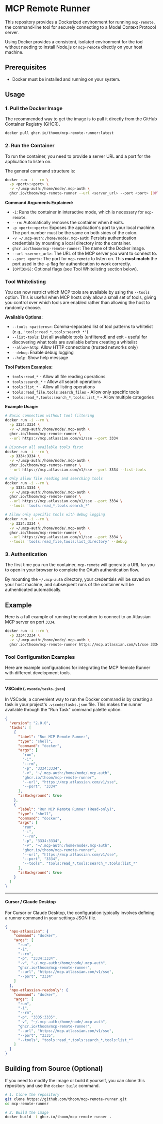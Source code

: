 # MCP Remote Runner

This repository provides a Dockerized environment for running `mcp-remote`, the command-line tool for securely connecting to a Model Context Protocol server.

Using Docker provides a consistent, isolated environment for the tool without needing to install Node.js or `mcp-remote` directly on your host machine.

## Prerequisites

- Docker must be installed and running on your system.

## Usage

### 1. Pull the Docker Image

The recommended way to get the image is to pull it directly from the GitHub Container Registry (GHCR).

```bash
docker pull ghcr.io/thoom/mcp-remote-runner:latest
```

### 2. Run the Container

To run the container, you need to provide a server URL and a port for the application to listen on.

The general command structure is:

```bash
docker run -i --rm \
  -p <port>:<port> \
  -v ~/.mcp-auth:/home/node/.mcp-auth \
  ghcr.io/thoom/mcp-remote-runner --url <server_url> --port <port> [OPTIONS]
```

**Command Arguments Explained:**

- `-i`: Runs the container in interactive mode, which is necessary for `mcp-remote`.
- `--rm`: Automatically removes the container when it exits.
- `-p <port>:<port>`: Exposes the application's port to your local machine. The port number must be the same on both sides of the colon.
- `-v ~/.mcp-auth:/home/node/.mcp-auth`: Persists authentication credentials by mounting a local directory into the container.
- `ghcr.io/thoom/mcp-remote-runner`: The name of the Docker image.
- `--url <server_url>`: The URL of the MCP server you want to connect to.
- `--port <port>`: The port for `mcp-remote` to listen on. This **must match** the port used in the `-p` flag for authentication to work correctly.
- `[OPTIONS]`: Optional flags (see Tool Whitelisting section below).

### Tool Whitelisting

You can now restrict which MCP tools are available by using the `--tools` option. This is useful when MCP hosts only allow a small set of tools, giving you control over which tools are enabled rather than allowing the host to randomly choose.

**Available Options:**

- `--tools <patterns>`: Comma-separated list of tool patterns to whitelist (e.g., `'tools:read_*,tools:search_*'`)
- `--list-tools`: List all available tools (unfiltered) and exit - useful for discovering what tools are available before creating a whitelist
- `--allow-http`: Allow HTTP connections (trusted networks only)  
- `--debug`: Enable debug logging
- `--help`: Show help message

**Tool Pattern Examples:**

- `tools:read_*` - Allow all file reading operations
- `tools:search_*` - Allow all search operations  
- `tools:list_*` - Allow all listing operations
- `tools:read_file,tools:search_files` - Allow only specific tools
- `tools:read_*,tools:search_*,tools:list_*` - Allow multiple categories

**Example Usage:**

```bash
# Basic connection without tool filtering
docker run -i --rm \
  -p 3334:3334 \
  -v ~/.mcp-auth:/home/node/.mcp-auth \
  ghcr.io/thoom/mcp-remote-runner \
  --url https://mcp.atlassian.com/v1/sse --port 3334

# Discover all available tools first
docker run -i --rm \
  -p 3334:3334 \
  -v ~/.mcp-auth:/home/node/.mcp-auth \
  ghcr.io/thoom/mcp-remote-runner \
  --url https://mcp.atlassian.com/v1/sse --port 3334 --list-tools

# Only allow file reading and searching tools
docker run -i --rm \
  -p 3334:3334 \
  -v ~/.mcp-auth:/home/node/.mcp-auth \
  ghcr.io/thoom/mcp-remote-runner \
  --url https://mcp.atlassian.com/v1/sse --port 3334 \
  --tools 'tools:read_*,tools:search_*'

# Allow only specific tools with debug logging
docker run -i --rm \
  -p 3334:3334 \
  -v ~/.mcp-auth:/home/node/.mcp-auth \
  ghcr.io/thoom/mcp-remote-runner \
  --url https://mcp.atlassian.com/v1/sse --port 3334 \
  --tools 'tools:read_file,tools:list_directory' --debug
```

### 3. Authentication

The first time you run the container, `mcp-remote` will generate a URL for you to open in your browser to complete the OAuth authentication flow.

By mounting the `~/.mcp-auth` directory, your credentials will be saved on your host machine, and subsequent runs of the container will be authenticated automatically.

## Example

Here is a full example of running the container to connect to an Atlassian MCP server on port `3334`.

```bash
docker run -i --rm \
  -p 3334:3334 \
  -v ~/.mcp-auth:/home/node/.mcp-auth \
  ghcr.io/thoom/mcp-remote-runner https://mcp.atlassian.com/v1/sse 3334
```

### Tool Configuration Examples

Here are example configurations for integrating the MCP Remote Runner with different development tools.

---

#### VSCode (`.vscode/tasks.json`)

In VSCode, a convenient way to run the Docker command is by creating a task in your project's `.vscode/tasks.json` file. This makes the runner available through the "Run Task" command palette option.

```json
{
  "version": "2.0.0",
  "tasks": [
    {
      "label": "Run MCP Remote Runner",
      "type": "shell",
      "command": "docker",
      "args": [
        "run",
        "-i",
        "--rm",
        "-p", "3334:3334",
        "-v", "~/.mcp-auth:/home/node/.mcp-auth",
        "ghcr.io/thoom/mcp-remote-runner",
        "--url", "https://mcp.atlassian.com/v1/sse",
        "--port", "3334"
      ],
      "isBackground": true
    },
    {
      "label": "Run MCP Remote Runner (Read-only)",
      "type": "shell",
      "command": "docker",
      "args": [
        "run",
        "-i",
        "--rm",
        "-p", "3334:3334",
        "-v", "~/.mcp-auth:/home/node/.mcp-auth",
        "ghcr.io/thoom/mcp-remote-runner",
        "--url", "https://mcp.atlassian.com/v1/sse",
        "--port", "3334",
        "--tools", "tools:read_*,tools:search_*,tools:list_*"
      ],
      "isBackground": true
    }
  ]
}
```

---

#### Cursor / Claude Desktop

For Cursor or Claude Desktop, the configuration typically involves defining a runner command in your settings JSON file.

```json
{
  "npx-atlassian": {
    "command": "docker",
    "args": [
      "run",
      "-i",
      "--rm",
      "-p", "3334:3334",
      "-v", "~/.mcp-auth:/home/node/.mcp-auth",
      "ghcr.io/thoom/mcp-remote-runner",
      "--url", "https://mcp.atlassian.com/v1/sse",
      "--port", "3334"
    ]
  },
  "npx-atlassian-readonly": {
    "command": "docker",
    "args": [
      "run",
      "-i",
      "--rm",
      "-p", "3335:3335",
      "-v", "~/.mcp-auth:/home/node/.mcp-auth",
      "ghcr.io/thoom/mcp-remote-runner",
      "--url", "https://mcp.atlassian.com/v1/sse",
      "--port", "3335",
      "--tools", "tools:read_*,tools:search_*,tools:list_*"
    ]
  }
}
```

## Building from Source (Optional)

If you need to modify the image or build it yourself, you can clone this repository and use the `docker build` command.

```bash
# 1. Clone the repository
git clone https://github.com/thoom/mcp-remote-runner.git
cd mcp-remote-runner

# 2. Build the image
docker build -t ghcr.io/thoom/mcp-remote-runner .
``` 